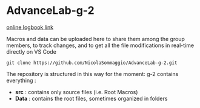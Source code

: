 # AdvanceLab-g-2

[online logbook link](https://hackmd.io/SONAh2dRR829__GncLGHfw) 

Macros and data can be uploaded here to share them among the group members, to track changes, and to get all the file modifications in real-time directly on VS Code

```
git clone https://github.com/NicolaSommaggio/AdvanceLab-g-2.git
```
The repository is structured in this way for the moment:
g-2 contains everything : 
* **src** : contains only source files (i.e. Root Macros)
* **Data** : contains the root files, sometimes organized in folders


